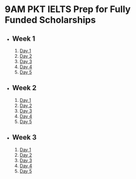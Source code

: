 # 9AM PKT IELTS Prep for Fully Funded Scholarships

- ## Week 1

   1. [Day 1](https://www.facebook.com/iCodeguru/videos/1598837524040612)
   2. [Day 2](https://www.facebook.com/iCodeguru/videos/1928741657634185)
   3. [Day 3](https://www.facebook.com/iCodeguru/videos/579489887764832)
   4. [Day 4](https://www.facebook.com/iCodeguru/videos/882569897349682)
   5. [Day 5](https://www.facebook.com/iCodeguru/videos/473361225159208)

- ## Week 2

   1. [Day 1](https://www.facebook.com/iCodeguru/videos/3199458543526486)
   2. [Day 2](https://www.facebook.com/iCodeguru/videos/1339803303723500)
   3. [Day 3](https://www.facebook.com/iCodeguru/videos/581191371035367)
   4. [Day 4](https://www.facebook.com/watch/?v=2491174251088682)
   5. [Day 5](https://www.facebook.com/watch/?v=471270672635594)

- ## Week 3

   1. [Day 1](https://www.facebook.com/watch/?v=1279331083515798)
   2. [Day 2](https://www.facebook.com/watch/?v=803416021876043)
   3. [Day 3](https://www.facebook.com/watch/?v=9176911602340533)
   4. [Day 4](https://www.facebook.com/watch/?v=1245625256732126)
   5. [Day 5](https://www.facebook.com/watch/?v=1851016105433304)

<!-- - ## Week 4

   1. [Day 1](https://www.facebook.com/watch/?v=604886595318141)
   2. Day 2 [Part 1](https://www.facebook.com/watch/?v=1807523533353533) [Part 2](https://www.facebook.com/watch/?v=914643447305631)
   3. [Day 3](https://www.facebook.com/iCodeguru/videos/1229065598325450)
   4. [Day 4](https://www.facebook.com/watch/?v=473492705278971)
   5. [Day 5](https://www.facebook.com/iCodeguru/videos/574412315535626) -->

<!-- - ## Week 5

   1. [Day 1](https://www.facebook.com/iCodeguru/videos/544365501744327)
   2. [Day 2](https://www.facebook.com/watch/?v=1085635596276598)
   3. [Day 3](https://www.facebook.com/watch/?v=591949466723159)
   4. [Day 4]()
   5. [Day 5]() -->

<!-- - ## Week 

   1. [Day 1]()
   2. [Day 2]()
   3. [Day 3]()
   4. [Day 4]()
   5. [Day 5]() -->